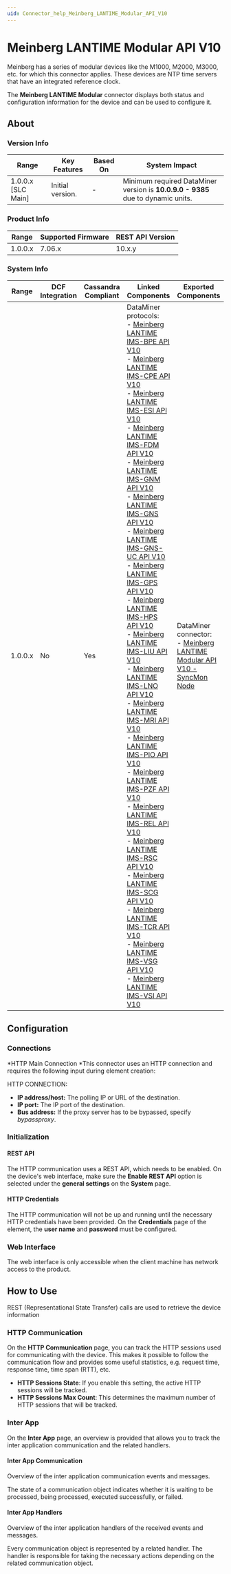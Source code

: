 ```yaml
---
uid: Connector_help_Meinberg_LANTIME_Modular_API_V10
---
```


# Meinberg LANTIME Modular API V10

Meinberg has a series of modular devices like the M1000, M2000, M3000, etc. for which this connector applies. These devices are NTP time servers that have an integrated reference clock.

The **Meinberg LANTIME Modular** connector displays both status and configuration information for the device and can be used to configure it.

## About

### Version Info

| **Range**            | **Key Features** | **Based On** | **System Impact**                                                               |
|----------------------|------------------|--------------|---------------------------------------------------------------------------------|
| 1.0.0.x \[SLC Main\] | Initial version. | \-           | Minimum required DataMiner version is **10.0.9.0 - 9385** due to dynamic units. |

### Product Info

| **Range** | **Supported Firmware** | **REST API Version** |
|-----------|------------------------|----------------------|
| 1.0.0.x   | 7.06.x                 | 10.x.y               |

### System Info

| **Range** | **DCF Integration** | **Cassandra Compliant** | **Linked Components**                                                                                                                                                                                                                                                                                                                                                                                                                                                                                                                                                                                                                                                                                                                                                                                                                                                                                                                                                                                                                                                                                                                                                                                                                                                                                                                                                                                                                                                                                                                                                                                                                                                                                                                                                                                                                                                                                                                                                                                                                          | **Exported Components**                                                                                                                                   |
|-----------|---------------------|-------------------------|------------------------------------------------------------------------------------------------------------------------------------------------------------------------------------------------------------------------------------------------------------------------------------------------------------------------------------------------------------------------------------------------------------------------------------------------------------------------------------------------------------------------------------------------------------------------------------------------------------------------------------------------------------------------------------------------------------------------------------------------------------------------------------------------------------------------------------------------------------------------------------------------------------------------------------------------------------------------------------------------------------------------------------------------------------------------------------------------------------------------------------------------------------------------------------------------------------------------------------------------------------------------------------------------------------------------------------------------------------------------------------------------------------------------------------------------------------------------------------------------------------------------------------------------------------------------------------------------------------------------------------------------------------------------------------------------------------------------------------------------------------------------------------------------------------------------------------------------------------------------------------------------------------------------------------------------------------------------------------------------------------------------------------------------|-----------------------------------------------------------------------------------------------------------------------------------------------------------|
| 1.0.0.x   | No                  | Yes                     | DataMiner protocols:<br>- [Meinberg LANTIME IMS-BPE API V10](xref:Connector_help_Meinberg_LANTIME_IMS-BPE_API_V10)<br>- [Meinberg LANTIME IMS-CPE API V10](xref:Connector_help_Meinberg_LANTIME_IMS-CPE_API_V10)<br>- [Meinberg LANTIME IMS-ESI API V10](xref:Connector_help_Meinberg_LANTIME_IMS-ESI_API_V10)<br>- [Meinberg LANTIME IMS-FDM API V10](xref:Connector_help_Meinberg_LANTIME_IMS-FDM_API_V10)<br>- [Meinberg LANTIME IMS-GNM API V10](xref:Connector_help_Meinberg_LANTIME_IMS-GNM_API_V10)<br>- [Meinberg LANTIME IMS-GNS API V10](xref:Connector_help_Meinberg_LANTIME_IMS-GNS_API_V10)<br>- [Meinberg LANTIME IMS-GNS-UC API V10](xref:Connector_help_Meinberg_LANTIME_IMS-GNS-UC_API_V10)<br>- [Meinberg LANTIME IMS-GPS API V10](xref:Connector_help_Meinberg_LANTIME_IMS-GPS_API_V10)<br>- [Meinberg LANTIME IMS-HPS API V10](xref:Connector_help_Meinberg_LANTIME_IMS-HPS_API_V10)<br>- [Meinberg LANTIME IMS-LIU API V10](xref:Connector_help_Meinberg_LANTIME_IMS-LIU_API_V10)<br>- [Meinberg LANTIME IMS-LNO API V10](xref:Connector_help_Meinberg_LANTIME_IMS-LNO_API_V10)<br>- [Meinberg LANTIME IMS-MRI API V10](xref:Connector_help_Meinberg_LANTIME_IMS-MRI_API_V10)<br>- [Meinberg LANTIME IMS-PIO API V10](xref:Connector_help_Meinberg_LANTIME_IMS-PIO_API_V10)<br>- [Meinberg LANTIME IMS-PZF API V10](xref:Connector_help_Meinberg_LANTIME_IMS-PZF_API_V10)<br>- [Meinberg LANTIME IMS-REL API V10](xref:Connector_help_Meinberg_LANTIME_IMS-REL_API_V10)<br>- [Meinberg LANTIME IMS-RSC API V10](xref:Connector_help_Meinberg_LANTIME_IMS-RSC_API_V10)<br>- [Meinberg LANTIME IMS-SCG API V10](xref:Connector_help_Meinberg_LANTIME_IMS-SCG_API_V10)<br>- [Meinberg LANTIME IMS-TCR API V10](xref:Connector_help_Meinberg_LANTIME_IMS-TCR_API_V10)<br>- [Meinberg LANTIME IMS-VSG API V10](xref:Connector_help_Meinberg_LANTIME_IMS-VSG_API_V10)<br>- [Meinberg LANTIME IMS-VSI API V10](xref:Connector_help_Meinberg_LANTIME_IMS-VSI_API_V10) | DataMiner connector:<br>- [Meinberg LANTIME Modular API V10 - SyncMon Node](xref:Connector_help_Meinberg_LANTIME_Modular_API_V10_-_SyncMon_Node) |

## Configuration

### Connections

*HTTP Main Connection
*This connector uses an HTTP connection and requires the following input during element creation:

HTTP CONNECTION:

- **IP address/host:** The polling IP or URL of the destination.
- **IP port:** The IP port of the destination.
- **Bus address:** If the proxy server has to be bypassed, specify *bypassproxy*.

### Initialization

#### REST API

The HTTP communication uses a REST API, which needs to be enabled.
On the device's web interface, make sure the **Enable REST API** option is selected under the **general settings** on the **System** page.

#### HTTP Credentials

The HTTP communication will not be up and running until the necessary HTTP credentials have been provided.
On the **Credentials** page of the element, the **user name** and **password** must be configured.

### Web Interface

The web interface is only accessible when the client machine has network access to the product.

## How to Use

REST (Representational State Transfer) calls are used to retrieve the device information

### HTTP Communication

On the **HTTP Communication** page, you can track the HTTP sessions used for communicating with the device.
This makes it possible to follow the communication flow and provides some useful statistics, e.g. request time, response time, time span (RTT), etc.

- **HTTP Sessions State**: If you enable this setting, the active HTTP sessions will be tracked.
- **HTTP Sessions Max Count**: This determines the maximum number of HTTP sessions that will be tracked.

### Inter App

On the **Inter App** page, an overview is provided that allows you to track the inter application communication and the related handlers.

#### Inter App Communication

Overview of the inter application communication events and messages.

The state of a communication object indicates whether it is waiting to be processed, being processed, executed successfully, or failed.

#### Inter App Handlers

Overview of the inter application handlers of the received events and messages.

Every communication object is represented by a related handler. The handler is responsible for taking the necessary actions depending on the related communication object.

